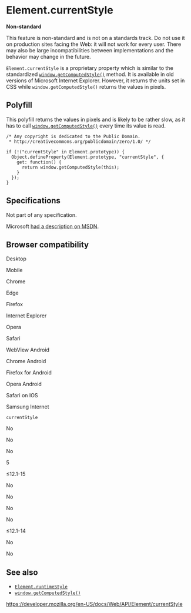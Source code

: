 # Element.currentStyle

**Non-standard**

This feature is non-standard and is not on a standards track. Do not use it on production sites facing the Web: it will not work for every user. There may also be large incompatibilities between implementations and the behavior may change in the future.

`Element.currentStyle` is a proprietary property which is similar to the standardized [`window.getComputedStyle()`](../window/getcomputedstyle) method. It is available in old versions of Microsoft Internet Explorer. However, it returns the units set in CSS while `window.getComputedStyle()` returns the values in pixels.

## Polyfill

This polyfill returns the values in pixels and is likely to be rather slow, as it has to call [`window.getComputedStyle()`](../window/getcomputedstyle) every time its value is read.

    /* Any copyright is dedicated to the Public Domain.
     * http://creativecommons.org/publicdomain/zero/1.0/ */

    if (!("currentStyle" in Element.prototype)) {
      Object.defineProperty(Element.prototype, "currentStyle", {
        get: function() {
          return window.getComputedStyle(this);
        }
      });
    }

## Specifications

Not part of any specification.

Microsoft [had a description on MSDN](<https://web.archive.org/web/20150629144515/https://msdn.microsoft.com/en-us/library/ms535231(v=vs.85).aspx>).

## Browser compatibility

Desktop

Mobile

Chrome

Edge

Firefox

Internet Explorer

Opera

Safari

WebView Android

Chrome Android

Firefox for Android

Opera Android

Safari on IOS

Samsung Internet

`currentStyle`

No

No

No

5

≤12.1-15

No

No

No

No

≤12.1-14

No

No

## See also

- [`Element.runtimeStyle`](runtimestyle)
- [`window.getComputedStyle()`](../window/getcomputedstyle)

<a href="https://developer.mozilla.org/en-US/docs/Web/API/Element/currentStyle" class="_attribution-link">https://developer.mozilla.org/en-US/docs/Web/API/Element/currentStyle</a>
